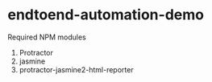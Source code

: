 # endtoend-automation-demo

Required NPM modules

1. Protractor
2. jasmine
3. protractor-jasmine2-html-reporter

